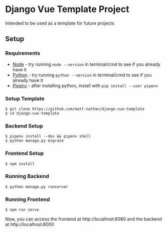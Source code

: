 # Django Vue Template Project

Intended to be used as a template for future projects

## Setup

### Requirements
* [Node](https://nodejs.org) - try running `node --version` in terminal/cmd to see if you already have it
* [Python](https://python.org) - try running `python --version` in terminal/cmd to see if you already have it
* [Pipenv](https://pypi.org/project/pipenv/) - after installing python, install with `pip install --user pipenv`

### Setup Template

```
$ git clone https://github.com/matt-nathan/django-vue-template
$ cd django-vue-template
```

### Backend Setup
```
$ pipenv install --dev && pipenv shell
$ python manage.py migrate
```

### Frontend Setup
```
$ npm install
```

### Running Backend
```
$ python manage.py runserver
```

### Running Frontend
```
$ npm run serve
```

Now, you can access the frontend at http://localhost:8080 and the backend at http://localhost:8000
